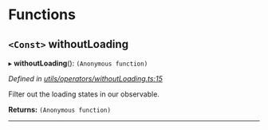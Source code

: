 

# Functions

<a id="withoutloading"></a>

## `<Const>` withoutLoading

▸ **withoutLoading**(): `(Anonymous function)`

*Defined in [utils/operators/withoutLoading.ts:15](https://github.com/paritytech/js-libs/blob/fdf36ef/packages/light.js/src/utils/operators/withoutLoading.ts#L15)*

Filter out the loading states in our observable.

**Returns:** `(Anonymous function)`

___


